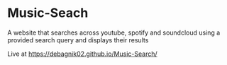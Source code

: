 # Music-Seach
A website that searches across youtube, spotify and soundcloud using a provided search query and displays their results

Live at https://debagnik02.github.io/Music-Search/
